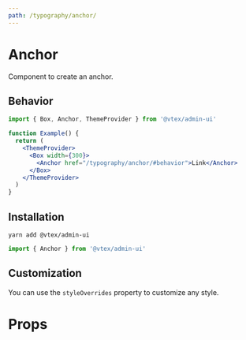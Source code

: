 ```yaml
---
path: /typography/anchor/
---
```


# Anchor

Component to create an anchor.

## Behavior

```jsx
import { Box, Anchor, ThemeProvider } from '@vtex/admin-ui'

function Example() {
  return (
    <ThemeProvider>
      <Box width={300}>
        <Anchor href="/typography/anchor/#behavior">Link</Anchor>
      </Box>
    </ThemeProvider>
  )
}
```

## Installation

```static
yarn add @vtex/admin-ui
```

```jsx static
import { Anchor } from '@vtex/admin-ui'
```

## Customization

You can use the `styleOverrides` property to customize any style.

# Props

<proptypes heading="Anchor" component="Anchor" />

